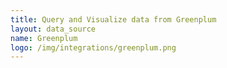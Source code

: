 ```yaml
---
title: Query and Visualize data from Greenplum
layout: data_source
name: Greenplum
logo: /img/integrations/greenplum.png
---
```

